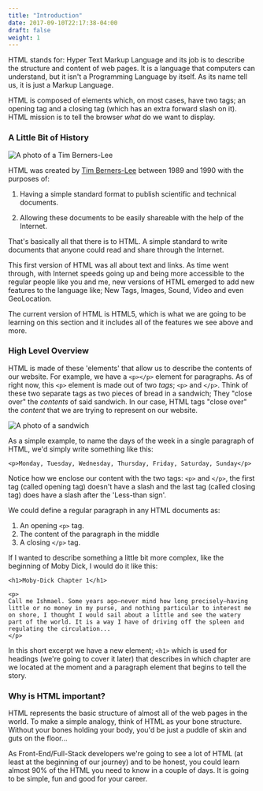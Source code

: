 ```yaml
---
title: "Introduction"
date: 2017-09-10T22:17:38-04:00
draft: false
weight: 1
---
```


HTML stands for:
<span class="bold">H</span>yper
<span class="bold">T</span>ext
<span class="bold">M</span>arkup
<span class="bold">L</span>anguage and its job is to describe
the structure and content of web pages.
It is a language that computers can understand, but it isn't a
Programming Language by itself. As its name tell us, it is just a Markup Language.

HTML is composed of elements which, on most cases, have two tags; an opening
tag and a closing tag (which has an extra forward slash on it). HTML mission
is to tell the browser *what* do we want to display.

### A Little Bit of History

![A photo of a Tim Berners-Lee](tim.jpg?width=60%)

HTML was created by [Tim Berners-Lee](https://en.wikipedia.org/wiki/Tim_Berners-Lee)
between 1989 and 1990 with the purposes of:

1. Having a simple standard format to publish scientific and technical documents.

2. Allowing these documents to be easily shareable with the help of the
Internet.

That's basically all that there is to HTML. A simple standard to write documents
that anyone could read and share through the Internet.

This first version of HTML was all about text and links. As time went through,
with Internet speeds going up and being more accessible to the regular people like
you and me, new versions of HTML emerged to add new features to the language
like; New Tags, Images, Sound, Video and even GeoLocation.

The current version of HTML is HTML5, which is what we are going to be learning
on this section and it includes all of the features we see above and more.

### High Level Overview

HTML is made of these 'elements' that allow us to describe the
contents of our website. For example, we have a `<p></p>` element for paragraphs.
As of right now, this `<p>` element is made out of two *tags*; `<p>` and `</p>`.
Think of these two separate
tags as two pieces of bread in a sandwich; They "close over" the
*contents* of said sandwich. In our case, HTML tags "close over" the *content*
that we are trying to represent on our website.

![A photo of a sandwich](sandwich.jpg?width=60%)

As a simple example, to name the days of the week in a single paragraph of HTML,
we'd simply write something like this:

    <p>Monday, Tuesday, Wednesday, Thursday, Friday, Saturday, Sunday</p>

Notice how we enclose our content with the two tags:
`<p>` and `</p>`, the first tag (called opening tag) doesn't have a slash
and the last tag (called closing tag) does have a slash after the
'Less-than sign'.

We could define a regular paragraph in any HTML documents as:

1. An opening `<p>` tag.
2. The content of the paragraph in the middle
3. A closing `</p>` tag.

If I wanted to describe something a little bit more complex, like the beginning
of Moby Dick, I would do it like this:

    <h1>Moby-Dick Chapter 1</h1>

    <p>
    Call me Ishmael. Some years ago—never mind how long precisely—having little or no money in my purse, and nothing particular to interest me on shore, I thought I would sail about a little and see the watery part of the world. It is a way I have of driving off the spleen and regulating the circulation...
    </p>

In this short excerpt we have a new element; `<h1>` which is used for headings
(we're going to cover it later) that describes in which chapter
are we located at the moment and a paragraph element that begins to tell the story.

### Why is HTML important?

HTML represents the basic structure of almost all of the web pages in the world.
To make a simple analogy, think of HTML as your bone structure. Without
your bones holding your body, you'd be just a puddle of skin and
guts on the floor...

As Front-End/Full-Stack developers we're going to see a lot of HTML (at least
at the beginning of our journey) and to be honest, you could learn almost 90%
of the HTML you need to know in a couple of days. It is going to be simple,
fun and good for your career.
